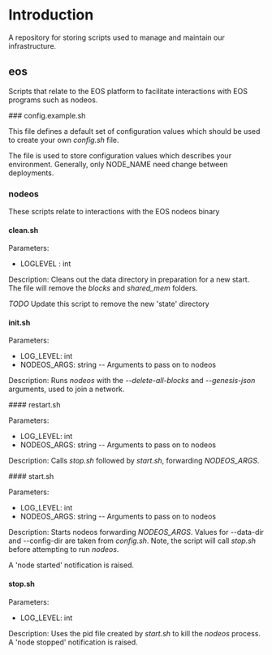 # Introduction
A repository for storing scripts used to manage and maintain our infrastructure.

## eos

Scripts that relate to the EOS platform to facilitate interactions with EOS programs such as nodeos.

### config.example.sh

This file defines a default set of configuration values which should be used to create your own *config.sh* file.

The file is used to store configuration values which describes your environment. Generally, only NODE_NAME need change between deployments.

### nodeos

These scripts relate to interactions with the EOS nodeos binary

#### clean.sh

Parameters:
- LOGLEVEL : int

Description: Cleans out the data directory in preparation for a new start. The file will remove the *blocks* and *shared_mem* folders.

*TODO* Update this script to remove the new 'state' directory


#### init.sh

Parameters:
- LOG_LEVEL: int
- NODEOS_ARGS: string
-- Arguments to pass on to nodeos

Description: Runs *nodeos* with the *--delete-all-blocks* and *--genesis-json* arguments, used to join a network.

#### restart.sh

Parameters:
- LOG_LEVEL: int
- NODEOS_ARGS: string
-- Arguments to pass on to nodeos

Description: Calls *stop.sh* followed by *start.sh*, forwarding *NODEOS_ARGS*.

#### start.sh

Parameters:
- LOG_LEVEL: int
- NODEOS_ARGS: string
-- Arguments to pass on to nodeos

Description: Starts nodeos forwarding *NODEOS_ARGS*. Values for --data-dir and --config-dir are taken from *config.sh*. Note, the script will call *stop.sh* before attempting to run *nodeos*.

A 'node started' notification is raised.

#### stop.sh

Parameters:
- LOG_LEVEL: int

Description: Uses the pid file created by *start.sh* to kill the *nodeos* process. A 'node stopped' notification is raised.
  
